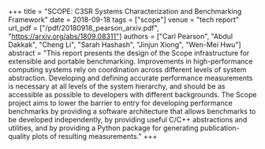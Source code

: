 +++
title = "SCOPE: C3SR Systems Characterization and Benchmarking Framework"
date = 2018-09-18
tags = ["scope"]
venue = "tech report"
url_pdf = ["/pdf/20180918_pearson_arxiv.pdf", "https://arxiv.org/abs/1809.08311"]
authors = ["Carl Pearson", "Abdul Dakkak", "Cheng Li", "Sarah Hashash", "Jinjun Xiong", "Wen-Mei Hwu"]
abstract = "This report presents the design of the Scope infrastructure for extensible and portable benchmarking. Improvements in high-performance computing systems rely on coordination across different levels of system abstraction. Developing and defining accurate performance measurements is necessary at all levels of the system hierarchy, and should be as accessible as possible to developers with different backgrounds. The Scope project aims to lower the barrier to entry for developing performance benchmarks by providing a software architecture that allows benchmarks to be developed independently, by providing useful C/C++ abstractions and utilities, and by providing a Python package for generating publication-quality plots of resulting measurements."
+++
